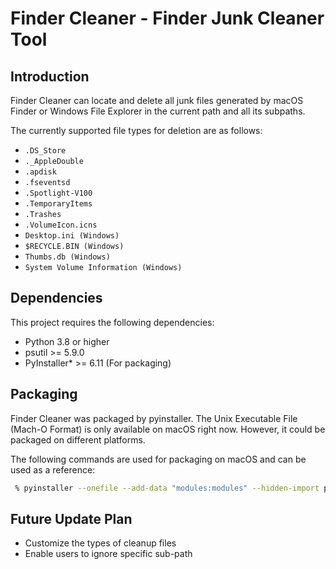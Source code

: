 # Finder Cleaner - Finder Junk Cleaner Tool


## Introduction
Finder Cleaner can locate and delete all junk files generated by macOS Finder or Windows File Explorer in the current path and all its subpaths. 

The currently supported file types for deletion are as follows:
- `.DS_Store`
- `._AppleDouble`
- `.apdisk`
- `.fseventsd`
- `.Spotlight-V100`
- `.TemporaryItems`
- `.Trashes`
- `.VolumeIcon.icns`
- `Desktop.ini (Windows)`
- `$RECYCLE.BIN (Windows)`
- `Thumbs.db (Windows)`
- `System Volume Information (Windows)`


## Dependencies
This project requires the following dependencies:

- Python 3.8 or higher
- psutil >= 5.9.0
- PyInstaller* >= 6.11 (For packaging)
 
## Packaging
Finder Cleaner was packaged by pyinstaller. The Unix Executable File (Mach-O Format) is only available on macOS right now. However, it could be packaged on different platforms.   

The following commands are used for packaging on macOS and can be used as a reference:
```bash
 % pyinstaller --onefile --add-data "modules:modules" --hidden-import psutil __main__.py
```

 ## Future Update Plan
 - Customize the types of cleanup files
 - Enable users to ignore specific sub-path